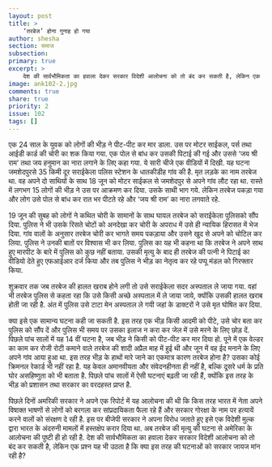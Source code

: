 ```yaml
---
layout: post
title: >
    ‘तरबेज’ होना गुनाह हो गया
author: shesha
section: समाज
subsection:
primary: true
excerpt: >
    देश की सार्वभौमिकता का हवाला देकर सरकार विदेशी आलोचना को तो बंद कर सकती है, लेकिन एक प्रश्न यह भी उठता है कि क्या इस तरह की घटनाओं को सरकार जायज मांन रही है?
image: ank102-2.jpg
comments: true
share: true
priority: 2
issue: 102
tags: []
---
```


एक 24 साल के युवक को लोगों की भीड़ ने पीट-पीट कर मार डाला. उस पर मोटर साईकल, पर्स तथा आईडी कार्ड की चोरी का शक किया गया. एक पोल से बांध कर उसकी पिटाई की गई और उससे ‘जय श्री राम’ तथा जय हनुमान का नारा लगाने के लिए कहा गया. ये सारी चीजे एक वीडियों में दिखी. यह घटना जमशेदपुरसे 35 किमी दूर सराईकेला पलिस स्टेशन के धातकीडीह गांव की है. मृत लड़के का नाम तरबेज था. वह अपने दो साथियों के साथ 18 जून को मोटर साईकल से जमशेदपुर से अपने गांव लौट रहा था. रास्ते में लगभग 15 लोगों की भीड़ ने उस पर आक्रमण कर दिया. उसके साथी भाग गये. लेकिन तरबेज पकड़ा गया और लोग उसे पोल से बांध कर रात भर पीटते रहे और ‘जय श्री राम’ का नारा लगवाते रहे.

19 जून की सुबह को लोगों ने कथित चोरी के सामानों के साथ घायल तरबेज को सराईकेला पुलिसको सौंप दिया. पुलिस ने भी उसके रिसते चोटों को अनदेखा कर चोरी के अपराध में उसे ही न्यायिक हिरासत में भेज दिया. गांव वालों के अनुसार तरबेज चोरी कर भागते समय पकड़ाया और उसने खुद से अपने को चोटिल कर लिया. पुलिस ने उनकी बातों पर विश्वास भी कर लिया. पुलिस का यह भी कहना था कि तरबेज ने अपने साथ हुए मारपीट के बारे में पुलिस को कुछ नहीं बताया. उसकी मृत्यु के बाद ही तरबेज की पत्नी ने पिटाई का वीडियो देते हुए एफआईआर दर्ज किया और तब पुलिस ने भीड़ का नेतृत्व कर रहे पप्पू मंडल को गिरफ्तार किया.

शुक्रवार तक जब तरबेज की हालत खराब होने लगी तो उसे सराईकेला सदर अस्पताल ले जाया गया. वहां भी तरबेज पुलिस से कहता रहा कि उसे किसी अच्छे अस्पताल में ले जाया जाये, क्योंकि उसकी हालत खराब होती जा रही है. अंत में पुलिस उसे टाटा मेन अस्पताल ले गयी जहां के डाक्टरों ने उसे मृत घोषित कर दिया.

क्या इसे एक सामान्य घटना कही जा सकती है. इस तरह एक भीड़ किसी आदमी को पीटे, उसे चोर बता कर पुलिस को सौंप दें और पुलिस भी समय पर उसका इलाज न करा कर जेल में उसे मरने के लिए छोड़ दें. पिछले पांच सालों में यह 14 वीं घटना है, जब भीड़ ने किसी को पीट-पीट कर मार दिया हो. पूने में एक वेल्डर का काम कर रोजी रोटी कमाने वाले तरबेज की शादी अप्रैल माह में हुई थी और जून में वह ईद मनाने के लिए अपने गांव आया हुआ था. इस तरह भीड़ के हाथों मारे जाने का एकमात्र कारण तरबेज होना है? उसका कोई क्रिमनल रेकार्ड भी नहीं रहा है. यह केवल अमानवीयता और संवेदनहीनता ही नहीं है, बल्कि दूसरे धर्म के प्रति घोर असहिष्णुता को भी बताता है. पिछले पांच सालों में ऐसी घटनाएं बढ़ती जा रही हैं, क्योंकि इस तरह के भीड़ को प्रशासन तथा सरकार का वरदहस्त प्राप्त है.

पिछले दिनों अमरिकी सरकार ने अपने एक रिपोर्ट में यह आलोचना की थी कि किस तरह भारत में नेता अपने विषाक्त भाषणों से लोगों को बरगला कर सांप्रदायिकता फैला रहे हैं और सरकार गोरक्षा के नाम पर हत्यायें करने वालों को संरक्षण दे रही है. इस पर बीजेपी  सरकार ने अपना विरोध जताते हुए इसे एक विदेशी मुल्क द्वारा भारत के अंदरुनी मामलों में हस्तक्षेप करार दिया था. अब तरबेज की मृत्यु की घटना से अमेरिका के आलोचना की पुष्टी ही हो रही है. देश की सार्वभौमिकता का हवाला देकर सरकार विदेशी आलोचना को तो बंद कर सकती है, लेकिन एक प्रश्न यह भी उठता है कि क्या इस तरह की घटनाओं को सरकार जायज मांन रही है?